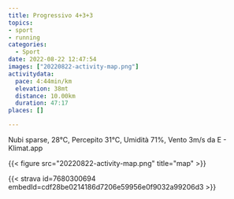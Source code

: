 ```yaml
---
title: Progressivo 4+3+3
topics:
- sport
- running
categories:
  - Sport
date: 2022-08-22 12:47:54
images: ["20220822-activity-map.png"]
activitydata:
  pace: 4:44min/km
  elevation: 38mt
  distance: 10.00km
  duration: 47:17
places: []

---
```


Nubi sparse, 28°C, Percepito 31°C, Umidità 71%, Vento 3m/s da E - Klimat.app

<!--more-->




{{< figure src="20220822-activity-map.png" title="map" >}}


{{< strava id=7680300694 embedId=cdf28be0214186d7206e59956e0f9032a99206d3 >}}
